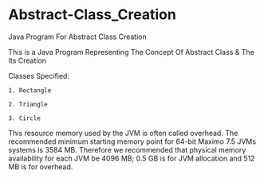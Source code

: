 # Abstract-Class_Creation
Java Program For Abstract Class Creation

This is a Java Program Representing The Concept Of Abstract Class & The Its Creation

Classes Specified:

    1. Rectangle
  
    2. Triangle
  
    3. Circle

This resource memory used by the JVM is often called overhead. The recommended minimum starting memory point for 64-bit Maximo 7.5 JVMs systems is 3584 MB. Therefore we recommended that physical memory availability for each JVM be 4096 MB; 0.5 GB is for JVM allocation and 512 MB is for overhead.
